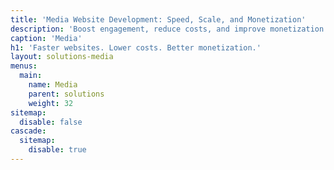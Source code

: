 ```yaml
---
title: 'Media Website Development: Speed, Scale, and Monetization'
description: 'Boost engagement, reduce costs, and improve monetization for media websites. We optimize performance, handle traffic spikes, and prepare for AI search.'
caption: 'Media'
h1: 'Faster websites. Lower costs. Better monetization.'
layout: solutions-media
menus:
  main:
    name: Media
    parent: solutions
    weight: 32
sitemap:
  disable: false
cascade:
  sitemap:
    disable: true
---
```

